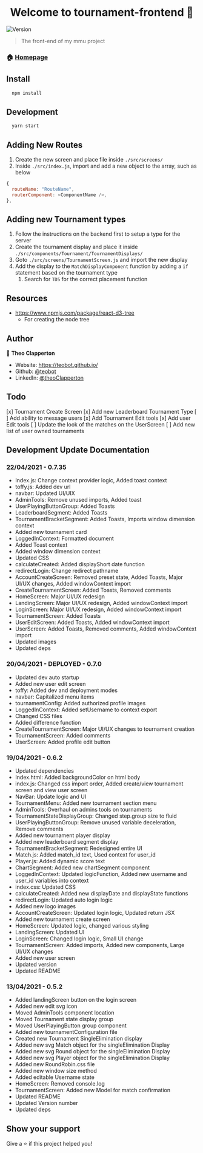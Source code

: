 <h1 align="center">Welcome to tournament-frontend 👋</h1>
<p>
  <img alt="Version" src="https://img.shields.io/badge/version-0.7.35-blue.svg?cacheSeconds=2592000" />
</p>

> The front-end of my mmu project

### 🏠 [Homepage](placeholder)

## Install
```javascript
  npm install
```

## Development
```javascript
  yarn start
```

## Adding New Routes
1. Create the new screen and place file inside `./src/screens/`
2. Inside `./src/index.js`, import and add a new object to the array, such as below
```javascript
{
  routeName: "RouteName",
  routerComponent: <ComponentName />,
},
```

## Adding new Tournament types
1. Follow the instructions on the backend first to setup a type for the server
2. Create the tournament display and place it inside `./src/components/Tournament/TournamentDisplays/`
3. Goto `./src/screens/TournamentScreen.js` and import the new display
4. Add the display to the `MatchDisplayComponent` function by adding a `if` statement based on the tournament type
   1. Search for `TD5` for the correct placement function 

## Resources
- https://www.npmjs.com/package/react-d3-tree
  - For creating the node tree

## Author

👤 **Theo Clapperton**

* Website: https://teobot.github.io/
* Github: [@teobot](https://github.com/teobot)
* LinkedIn: [@theoClapperton](https://linkedin.com/in/theoClapperton)

## Todo
[x] Tournament Create Screen
[x] Add new Leaderboard Tournament Type
[ ] Add ability to message users
[x] Add Tournament Edit tools
[x] Add user Edit tools
[ ] Update the look of the matches on the UserScreen
[ ] Add new list of user owned tournaments

## Development Update Documentation
### 22/04/2021 - 0.7.35
- Index.js: Change context provider logic, Added toast context
- toffy.js: Added dev url
- navbar: Updated UI/UIX
- AdminTools: Remove unused imports, Added toast
- UserPlayingButtonGroup: Added Toasts
- LeaderboardSegment: Added Toasts
- TournamentBracketSegment: Added Toasts, Imports window dimension context
- Added new tournament card
- LoggedInContext: Formatted document
- Added Toast context
- Added window dimension context
- Updated CSS
- calculateCreated: Added displayShort date function
- redirectLogin: Change redirect pathname
- AccountCreateScreen: Removed preset state, Added Toasts, Major UI/UX changes, Added windowContext import
- CreateTournamentScreen: Added Toasts, Removed comments
- HomeScreen: Major UI/UX redesign
- LandingScreen: Major UI/UX redesign, Added windowContext import
- LoginScreen: Major UI/UX redesign, Added windowContext import
- TournamentScreen: Added Toasts
- UserEditScreen: Added Toasts, Added windowContext import
- UserScreen: Added Toasts, Removed comments, Added windowContext import
- Updated images
- Updated deps

### 20/04/2021 - DEPLOYED - 0.7.0
- Updated dev auto startup
- Added new user edit screen
- toffy: Added dev and deployment modes
- navbar: Capitalized menu items
- tournamentConfig: Added authorized profile images
- LoggedInContext: Added setUsername to context export
- Changed CSS files
- Added difference function
- CreateTournamentScreen: Major UI/UX changes to tournament creation
- TournamentScreen: Added comments
- UserScreen: Added profile edit button

### 19/04/2021 - 0.6.2
- Updated dependencies
- Index.html: Added backgroundColor on html body
- index.js: Changed css import order, Added create/view tournament screen and view user screen
- NavBar: Update logic and UI
- TournamentMenu: Added new tournament section menu
- AdminTools: Overhaul on admins tools on tournaments
- TournamentStateDisplayGroup: Changed step.group size to fluid
- UserPlayingButtonGroup: Remove unused variable deceleration, Remove comments
- Added new tournament player display
- Added new leaderboard segment display
- TournamentBracketSegment: Redesigned entire UI
- Match.js: Added match_id text, Used context for user_id
- Player.js: Added dynamic score text
- ChartSegment: Added new chartSegment component
- LoggedInContext: Updated logicFunction, Added new username and user_id variables into context
- index.css: Updated CSS
- calculateCreated: Added new displayDate and displayState functions
- redirectLogin: Updated auto login logic
- Added new logo images
- AccountCreateScreen: Updated login logic, Updated return JSX
- Added new tournament create screen
- HomeScreen: Updated logic, changed various styling
- LandingScreen: Updated UI
- LoginScreen: Changed login logic, Small UI change
- TournamentScreen: Added imports, Added new components, Large UI/UX changes
- Added new user screen
- Updated version
- Updated README

### 13/04/2021 - 0.5.2
- Added landingScreen button on the login screen
- Added new edit svg icon
- Moved AdminTools component location
- Moved Tournament state display group
- Moved UserPlayingButton group component
- Added new tournamentConfiguration file
- Created new Tournament SingleElimination display
- Added new svg Match object for the singleElimination Display
- Added new svg Round object for the singleElimination Display
- Added new svg Player object for the singleElimination Display
- Added new RoundRobin.css file
- Added new window size method
- Added editable Username state
- HomeScreen: Removed console.log
- TournamentScreen: Added new Model for match confirmation
- Updated README
- Updated Version number
- Updated deps

## Show your support

Give a ⭐️ if this project helped you!